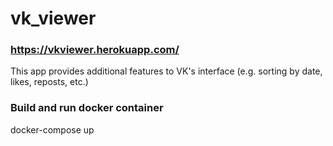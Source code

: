 # vk_viewer 
### https://vkviewer.herokuapp.com/
 This app provides additional features to VK's interface (e.g. sorting by date, likes, reposts, etc.) 
 
 ### Build and run docker container
docker-compose up
